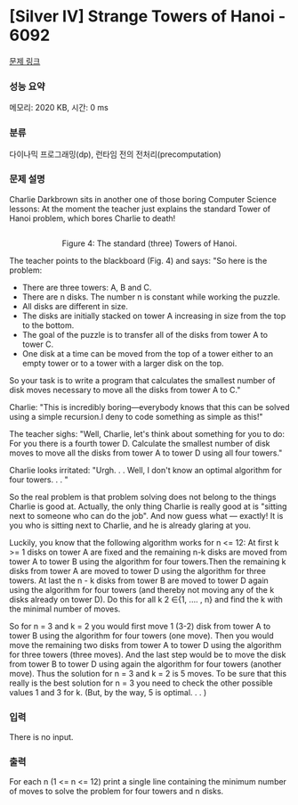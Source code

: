 # [Silver IV] Strange Towers of Hanoi - 6092 

[문제 링크](https://www.acmicpc.net/problem/6092) 

### 성능 요약

메모리: 2020 KB, 시간: 0 ms

### 분류

다이나믹 프로그래밍(dp), 런타임 전의 전처리(precomputation)

### 문제 설명

<p>Charlie Darkbrown sits in another one of those boring Computer Science lessons: At the moment the teacher just explains the standard Tower of Hanoi problem, which bores Charlie to death! </p>

<p style="text-align: center;"><img alt="" src="https://onlinejudgeimages.s3-ap-northeast-1.amazonaws.com/problem/6092/1.png"></p>

<p style="text-align: center;">Figure 4: The standard (three) Towers of Hanoi.</p>

<p>The teacher points to the blackboard (Fig. 4) and says: "So here is the problem: </p>

<ul>
	<li>There are three towers: A, B and C. </li>
	<li>There are n disks. The number n is constant while working the puzzle. </li>
	<li>All disks are different in size. </li>
	<li>The disks are initially stacked on tower A increasing in size from the top to the bottom. </li>
	<li>The goal of the puzzle is to transfer all of the disks from tower A to tower C. </li>
	<li>One disk at a time can be moved from the top of a tower either to an empty tower or to a tower with a larger disk on the top.</li>
</ul>

<p>So your task is to write a program that calculates the smallest number of disk moves necessary to move all the disks from tower A to C." </p>

<p>Charlie: "This is incredibly boring—everybody knows that this can be solved using a simple recursion.I deny to code something as simple as this!" </p>

<p>The teacher sighs: "Well, Charlie, let's think about something for you to do: For you there is a fourth tower D. Calculate the smallest number of disk moves to move all the disks from tower A to tower D using all four towers." </p>

<p>Charlie looks irritated: "Urgh. . . Well, I don't know an optimal algorithm for four towers. . . " </p>

<p>So the real problem is that problem solving does not belong to the things Charlie is good at. Actually, the only thing Charlie is really good at is "sitting next to someone who can do the job". And now guess what — exactly! It is you who is sitting next to Charlie, and he is already glaring at you. </p>

<p>Luckily, you know that the following algorithm works for n <= 12: At first k >= 1 disks on tower A are fixed and the remaining n-k disks are moved from tower A to tower B using the algorithm for four towers.Then the remaining k disks from tower A are moved to tower D using the algorithm for three towers. At last the n - k disks from tower B are moved to tower D again using the algorithm for four towers (and thereby not moving any of the k disks already on tower D). Do this for all k 2 ∈{1, .... , n} and find the k with the minimal number of moves. </p>

<p>So for n = 3 and k = 2 you would first move 1 (3-2) disk from tower A to tower B using the algorithm for four towers (one move). Then you would move the remaining two disks from tower A to tower D using the algorithm for three towers (three moves). And the last step would be to move the disk from tower B to tower D using again the algorithm for four towers (another move). Thus the solution for n = 3 and k = 2 is 5 moves. To be sure that this really is the best solution for n = 3 you need to check the other possible values 1 and 3 for k. (But, by the way, 5 is optimal. . . )</p>

### 입력 

 <p>There is no input.</p>

### 출력 

 <p>For each n (1 <= n <= 12) print a single line containing the minimum number of moves to solve the problem for four towers and n disks.</p>

